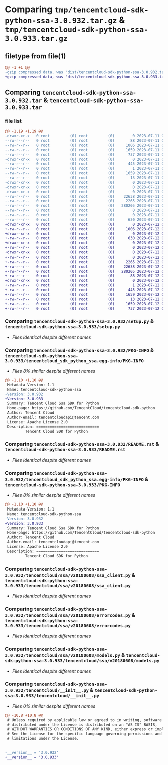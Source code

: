 # Comparing `tmp/tencentcloud-sdk-python-ssa-3.0.932.tar.gz` & `tmp/tencentcloud-sdk-python-ssa-3.0.933.tar.gz`

## filetype from file(1)

```diff
@@ -1 +1 @@
-gzip compressed data, was "dist/tencentcloud-sdk-python-ssa-3.0.932.tar", last modified: Tue Jul 11 00:58:55 2023, max compression
+gzip compressed data, was "dist/tencentcloud-sdk-python-ssa-3.0.933.tar", last modified: Wed Jul 12 00:36:39 2023, max compression
```

## Comparing `tencentcloud-sdk-python-ssa-3.0.932.tar` & `tencentcloud-sdk-python-ssa-3.0.933.tar`

### file list

```diff
@@ -1,19 +1,19 @@
-drwxr-xr-x   0 root         (0) root         (0)        0 2023-07-11 00:58:55.000000 tencentcloud-sdk-python-ssa-3.0.932/
--rw-r--r--   0 root         (0) root         (0)       88 2023-07-11 00:58:55.000000 tencentcloud-sdk-python-ssa-3.0.932/setup.cfg
--rw-r--r--   0 root         (0) root         (0)     1006 2023-07-11 00:58:55.000000 tencentcloud-sdk-python-ssa-3.0.932/setup.py
--rw-r--r--   0 root         (0) root         (0)     1659 2023-07-11 00:58:55.000000 tencentcloud-sdk-python-ssa-3.0.932/PKG-INFO
--rw-r--r--   0 root         (0) root         (0)      737 2023-07-11 00:58:55.000000 tencentcloud-sdk-python-ssa-3.0.932/README.rst
-drwxr-xr-x   0 root         (0) root         (0)        0 2023-07-11 00:58:55.000000 tencentcloud-sdk-python-ssa-3.0.932/tencentcloud_sdk_python_ssa.egg-info/
--rw-r--r--   0 root         (0) root         (0)      445 2023-07-11 00:58:55.000000 tencentcloud-sdk-python-ssa-3.0.932/tencentcloud_sdk_python_ssa.egg-info/SOURCES.txt
--rw-r--r--   0 root         (0) root         (0)        1 2023-07-11 00:58:55.000000 tencentcloud-sdk-python-ssa-3.0.932/tencentcloud_sdk_python_ssa.egg-info/dependency_links.txt
--rw-r--r--   0 root         (0) root         (0)     1659 2023-07-11 00:58:55.000000 tencentcloud-sdk-python-ssa-3.0.932/tencentcloud_sdk_python_ssa.egg-info/PKG-INFO
--rw-r--r--   0 root         (0) root         (0)       13 2023-07-11 00:58:55.000000 tencentcloud-sdk-python-ssa-3.0.932/tencentcloud_sdk_python_ssa.egg-info/top_level.txt
-drwxr-xr-x   0 root         (0) root         (0)        0 2023-07-11 00:58:55.000000 tencentcloud-sdk-python-ssa-3.0.932/tencentcloud/
-drwxr-xr-x   0 root         (0) root         (0)        0 2023-07-11 00:58:55.000000 tencentcloud-sdk-python-ssa-3.0.932/tencentcloud/ssa/
-drwxr-xr-x   0 root         (0) root         (0)        0 2023-07-11 00:58:55.000000 tencentcloud-sdk-python-ssa-3.0.932/tencentcloud/ssa/v20180608/
--rw-r--r--   0 root         (0) root         (0)    22638 2023-07-11 00:58:55.000000 tencentcloud-sdk-python-ssa-3.0.932/tencentcloud/ssa/v20180608/ssa_client.py
--rw-r--r--   0 root         (0) root         (0)     2265 2023-07-11 00:58:55.000000 tencentcloud-sdk-python-ssa-3.0.932/tencentcloud/ssa/v20180608/errorcodes.py
--rw-r--r--   0 root         (0) root         (0)   280205 2023-07-11 00:58:55.000000 tencentcloud-sdk-python-ssa-3.0.932/tencentcloud/ssa/v20180608/models.py
--rw-r--r--   0 root         (0) root         (0)        0 2023-07-11 00:58:55.000000 tencentcloud-sdk-python-ssa-3.0.932/tencentcloud/ssa/v20180608/__init__.py
--rw-r--r--   0 root         (0) root         (0)        0 2023-07-11 00:58:55.000000 tencentcloud-sdk-python-ssa-3.0.932/tencentcloud/ssa/__init__.py
--rw-r--r--   0 root         (0) root         (0)      630 2023-07-11 00:58:55.000000 tencentcloud-sdk-python-ssa-3.0.932/tencentcloud/__init__.py
+drwxr-xr-x   0 root         (0) root         (0)        0 2023-07-12 00:36:39.000000 tencentcloud-sdk-python-ssa-3.0.933/
+-rw-r--r--   0 root         (0) root         (0)     1006 2023-07-12 00:36:39.000000 tencentcloud-sdk-python-ssa-3.0.933/setup.py
+drwxr-xr-x   0 root         (0) root         (0)        0 2023-07-12 00:36:39.000000 tencentcloud-sdk-python-ssa-3.0.933/tencentcloud/
+-rw-r--r--   0 root         (0) root         (0)      630 2023-07-12 00:36:39.000000 tencentcloud-sdk-python-ssa-3.0.933/tencentcloud/__init__.py
+drwxr-xr-x   0 root         (0) root         (0)        0 2023-07-12 00:36:39.000000 tencentcloud-sdk-python-ssa-3.0.933/tencentcloud/ssa/
+-rw-r--r--   0 root         (0) root         (0)        0 2023-07-12 00:36:39.000000 tencentcloud-sdk-python-ssa-3.0.933/tencentcloud/ssa/__init__.py
+drwxr-xr-x   0 root         (0) root         (0)        0 2023-07-12 00:36:39.000000 tencentcloud-sdk-python-ssa-3.0.933/tencentcloud/ssa/v20180608/
+-rw-r--r--   0 root         (0) root         (0)        0 2023-07-12 00:36:39.000000 tencentcloud-sdk-python-ssa-3.0.933/tencentcloud/ssa/v20180608/__init__.py
+-rw-r--r--   0 root         (0) root         (0)     2265 2023-07-12 00:36:39.000000 tencentcloud-sdk-python-ssa-3.0.933/tencentcloud/ssa/v20180608/errorcodes.py
+-rw-r--r--   0 root         (0) root         (0)    22638 2023-07-12 00:36:39.000000 tencentcloud-sdk-python-ssa-3.0.933/tencentcloud/ssa/v20180608/ssa_client.py
+-rw-r--r--   0 root         (0) root         (0)   280205 2023-07-12 00:36:39.000000 tencentcloud-sdk-python-ssa-3.0.933/tencentcloud/ssa/v20180608/models.py
+-rw-r--r--   0 root         (0) root         (0)       88 2023-07-12 00:36:39.000000 tencentcloud-sdk-python-ssa-3.0.933/setup.cfg
+drwxr-xr-x   0 root         (0) root         (0)        0 2023-07-12 00:36:39.000000 tencentcloud-sdk-python-ssa-3.0.933/tencentcloud_sdk_python_ssa.egg-info/
+-rw-r--r--   0 root         (0) root         (0)        1 2023-07-12 00:36:39.000000 tencentcloud-sdk-python-ssa-3.0.933/tencentcloud_sdk_python_ssa.egg-info/dependency_links.txt
+-rw-r--r--   0 root         (0) root         (0)      445 2023-07-12 00:36:39.000000 tencentcloud-sdk-python-ssa-3.0.933/tencentcloud_sdk_python_ssa.egg-info/SOURCES.txt
+-rw-r--r--   0 root         (0) root         (0)     1659 2023-07-12 00:36:39.000000 tencentcloud-sdk-python-ssa-3.0.933/tencentcloud_sdk_python_ssa.egg-info/PKG-INFO
+-rw-r--r--   0 root         (0) root         (0)       13 2023-07-12 00:36:39.000000 tencentcloud-sdk-python-ssa-3.0.933/tencentcloud_sdk_python_ssa.egg-info/top_level.txt
+-rw-r--r--   0 root         (0) root         (0)     1659 2023-07-12 00:36:39.000000 tencentcloud-sdk-python-ssa-3.0.933/PKG-INFO
+-rw-r--r--   0 root         (0) root         (0)      737 2023-07-12 00:36:39.000000 tencentcloud-sdk-python-ssa-3.0.933/README.rst
```

### Comparing `tencentcloud-sdk-python-ssa-3.0.932/setup.py` & `tencentcloud-sdk-python-ssa-3.0.933/setup.py`

 * *Files identical despite different names*

### Comparing `tencentcloud-sdk-python-ssa-3.0.932/PKG-INFO` & `tencentcloud-sdk-python-ssa-3.0.933/tencentcloud_sdk_python_ssa.egg-info/PKG-INFO`

 * *Files 8% similar despite different names*

```diff
@@ -1,10 +1,10 @@
 Metadata-Version: 1.1
 Name: tencentcloud-sdk-python-ssa
-Version: 3.0.932
+Version: 3.0.933
 Summary: Tencent Cloud Ssa SDK for Python
 Home-page: https://github.com/TencentCloud/tencentcloud-sdk-python
 Author: Tencent Cloud
 Author-email: tencentcloudapi@tencent.com
 License: Apache License 2.0
 Description: ============================
         Tencent Cloud SDK for Python
```

### Comparing `tencentcloud-sdk-python-ssa-3.0.932/README.rst` & `tencentcloud-sdk-python-ssa-3.0.933/README.rst`

 * *Files identical despite different names*

### Comparing `tencentcloud-sdk-python-ssa-3.0.932/tencentcloud_sdk_python_ssa.egg-info/PKG-INFO` & `tencentcloud-sdk-python-ssa-3.0.933/PKG-INFO`

 * *Files 8% similar despite different names*

```diff
@@ -1,10 +1,10 @@
 Metadata-Version: 1.1
 Name: tencentcloud-sdk-python-ssa
-Version: 3.0.932
+Version: 3.0.933
 Summary: Tencent Cloud Ssa SDK for Python
 Home-page: https://github.com/TencentCloud/tencentcloud-sdk-python
 Author: Tencent Cloud
 Author-email: tencentcloudapi@tencent.com
 License: Apache License 2.0
 Description: ============================
         Tencent Cloud SDK for Python
```

### Comparing `tencentcloud-sdk-python-ssa-3.0.932/tencentcloud/ssa/v20180608/ssa_client.py` & `tencentcloud-sdk-python-ssa-3.0.933/tencentcloud/ssa/v20180608/ssa_client.py`

 * *Files identical despite different names*

### Comparing `tencentcloud-sdk-python-ssa-3.0.932/tencentcloud/ssa/v20180608/errorcodes.py` & `tencentcloud-sdk-python-ssa-3.0.933/tencentcloud/ssa/v20180608/errorcodes.py`

 * *Files identical despite different names*

### Comparing `tencentcloud-sdk-python-ssa-3.0.932/tencentcloud/ssa/v20180608/models.py` & `tencentcloud-sdk-python-ssa-3.0.933/tencentcloud/ssa/v20180608/models.py`

 * *Files identical despite different names*

### Comparing `tencentcloud-sdk-python-ssa-3.0.932/tencentcloud/__init__.py` & `tencentcloud-sdk-python-ssa-3.0.933/tencentcloud/__init__.py`

 * *Files 0% similar despite different names*

```diff
@@ -10,8 +10,8 @@
 # Unless required by applicable law or agreed to in writing, software
 # distributed under the License is distributed on an "AS IS" BASIS,
 # WITHOUT WARRANTIES OR CONDITIONS OF ANY KIND, either express or implied.
 # See the License for the specific language governing permissions and
 # limitations under the License.
 
 
-__version__ = '3.0.932'
+__version__ = '3.0.933'
```

